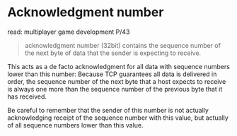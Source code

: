 # Acknowledgment number

read: multiplayer game development P/43

> acknowledgment number (32bit) contains the sequence number of the
next byte of data that the sender is expecting to receive.

 This acts as a de facto acknowledgment for all
data with sequence numbers lower than this number: Because TCP guarantees all data is
delivered in order, the sequence number of the next byte that a host expects to receive is
always one more than the sequence number of the previous byte that it has received.

Be careful to remember that the sender of this number is not actually acknowledging receipt
of the sequence number with this value, but actually of all sequence numbers lower than
this value.
